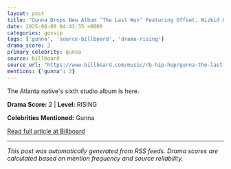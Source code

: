 ```yaml
---
layout: post
title: "Gunna Drops New Album ‘The Last Wun’ Featuring Offset, Wizkid & Burna Boy: Stream It Now"
date: 2025-08-08 04:41:35 +0000
categories: gossip
tags: ['gunna', 'source-billboard', 'drama-rising']
drama_score: 2
primary_celebrity: gunna
source: billboard
source_url: "https://www.billboard.com/music/rb-hip-hop/gunna-the-last-wun-album-1236038693/"
mentions: {'gunna': 2}
---
```


The Atlanta native's sixth studio album is here.

**Drama Score:** 2 | **Level:** RISING

**Celebrities Mentioned:** Gunna

[Read full article at Billboard](https://www.billboard.com/music/rb-hip-hop/gunna-the-last-wun-album-1236038693/)

---
*This post was automatically generated from RSS feeds. Drama scores are calculated based on mention frequency and source reliability.*
